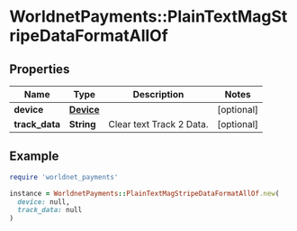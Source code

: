 # WorldnetPayments::PlainTextMagStripeDataFormatAllOf

## Properties

| Name | Type | Description | Notes |
| ---- | ---- | ----------- | ----- |
| **device** | [**Device**](Device.md) |  | [optional] |
| **track_data** | **String** | Clear text Track 2 Data. | [optional] |

## Example

```ruby
require 'worldnet_payments'

instance = WorldnetPayments::PlainTextMagStripeDataFormatAllOf.new(
  device: null,
  track_data: null
)
```

